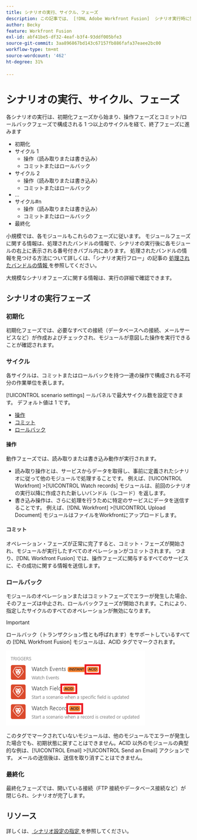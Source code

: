 ```yaml
---
title: シナリオの実行、サイクル、フェーズ
description: この記事では、 [!DNL Adobe Workfront Fusion]  シナリオ実行時に発生するイベント（初期化、操作、コミット、ロールバックなど）について説明します。
author: Becky
feature: Workfront Fusion
exl-id: abf41be5-df32-4eaf-b3f4-93ddf005bfe3
source-git-commit: 3aa896867bd143c67157fb886fafa37eaee2bc00
workflow-type: tm+mt
source-wordcount: '462'
ht-degree: 31%

---
```


# シナリオの実行、サイクル、フェーズ

各シナリオの実行は、初期化フェーズから始まり、操作フェーズとコミット/ロールバックフェーズで構成される 1 つ以上のサイクルを経て、終了フェーズに進みます

* 初期化
* サイクル 1
   * 操作（読み取りまたは書き込み）
   * コミットまたはロールバック
* サイクル 2
   * 操作（読み取りまたは書き込み）
   * コミットまたはロールバック
* ...
* サイクル#n
   * 操作（読み取りまたは書き込み）
   * コミットまたはロールバック
* 最終化

小規模では、各モジュールもこれらのフェーズに従います。 モジュールフェーズに関する情報は、処理されたバンドルの情報で、シナリオの実行後に各モジュールの右上に表示される番号付きバブル内にあります。 処理されたバンドルの情報を見つける方法について詳しくは、「シナリオ実行フロー」の記事の [ 処理されたバンドルの情報 ](/help/workfront-fusion/references/scenarios/scenario-execution-flow.md#information-about-processed-bundles) を参照してください。

大規模なシナリオフェーズに関する情報は、実行の詳細で確認できます。

## シナリオの実行フェーズ

### 初期化

初期化フェーズでは、必要なすべての接続（データベースへの接続、メールサービスなど）が作成およびチェックされ、モジュールが意図した操作を実行できることが確認されます。

### サイクル

各サイクルは、コミットまたはロールバックを持つ一連の操作で構成される不可分の作業単位を表します。

[!UICONTROL scenario settings] ールパネルで最大サイクル数を設定できます。 デフォルト値は 1 です。

* [操作](#operation)
* [コミット](#commit)
* [ロールバック](#rollback)

#### 操作

動作フェーズでは、読み取りまたは書き込み動作が実行されます。

* 読み取り操作とは、サービスからデータを取得し、事前に定義されたシナリオに従って他のモジュールで処理することです。 例えば、[!UICONTROL Workfront] >[!UICONTROL Watch records] モジュールは、前回のシナリオの実行以降に作成された新しいバンドル（レコード）を返します。
* 書き込み操作は、さらに処理を行うために特定のサービスにデータを送信することです。 例えば、[!DNL Workfront] >[!UICONTROL Upload Document] モジュールはファイルをWorkfrontにアップロードします。

#### コミット

オペレーション・フェーズが正常に完了すると、コミット・フェーズが開始され、モジュールが実行したすべてのオペレーションがコミットされます。 つまり、[!DNL Workfront Fusion] では、操作フェーズに関与するすべてのサービスに、その成功に関する情報を送信します。

### ロールバック

モジュールのオペレーションまたはコミットフェーズでエラーが発生した場合、そのフェーズは中止され、ロールバックフェーズが開始されます。これにより、指定したサイクルのすべてのオペレーションが無効になります。

>[!IMPORTANT]
>
>ロールバック（トランザクション性とも呼ばれます）をサポートしているすべての [!DNL Workfront Fusion] モジュールは、ACID タグでマークされます。
>
>![ 酸性モジュール ](assets/acid-modules.png)
>
>このタグでマークされていないモジュールは、他のモジュールでエラーが発生した場合でも、初期状態に戻すことはできません。ACID 以外のモジュールの典型的な例は、[!UICONTROL Email] >[!UICONTROL Send an Email] アクションです。 メールの送信後は、送信を取り消すことはできません。

### 最終化

最終化フェーズでは、開いている接続（FTP 接続やデータベース接続など）が閉じられ、シナリオが完了します。

## リソース

詳しくは、[ シナリオ設定の指定 ](/help/workfront-fusion/create-scenarios/config-scenarios-settings/configure-scenario-settings.md) を参照してください。
